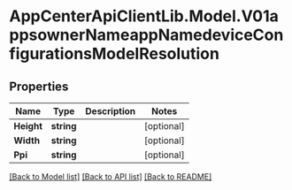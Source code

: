 # AppCenterApiClientLib.Model.V01appsownerNameappNamedeviceConfigurationsModelResolution
## Properties

Name | Type | Description | Notes
------------ | ------------- | ------------- | -------------
**Height** | **string** |  | [optional] 
**Width** | **string** |  | [optional] 
**Ppi** | **string** |  | [optional] 

[[Back to Model list]](../README.md#documentation-for-models) [[Back to API list]](../README.md#documentation-for-api-endpoints) [[Back to README]](../README.md)

